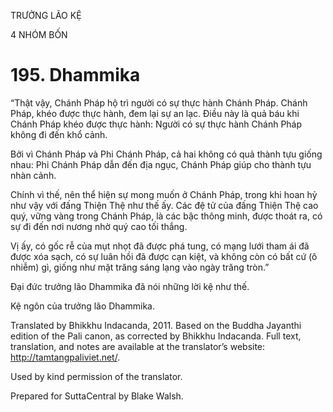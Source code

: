 TRƯỞNG LÃO KỆ

4 NHÓM BỐN

# 195\. Dhammika

“Thật vậy, Chánh Pháp hộ trì người có sự thực hành Chánh Pháp. Chánh Pháp, khéo được thực hành, đem lại sự an lạc. Điều này là quả báu khi Chánh Pháp khéo được thực hành: Người có sự thực hành Chánh Pháp không đi đến khổ cảnh.

Bởi vì Chánh Pháp và Phi Chánh Pháp, cả hai không có quả thành tựu giống nhau: Phi Chánh Pháp dẫn đến địa ngục, Chánh Pháp giúp cho thành tựu nhàn cảnh.

Chính vì thế, nên thể hiện sự mong muốn ở Chánh Pháp, trong khi hoan hỷ như vậy với đấng Thiện Thệ như thế ấy. Các đệ tử của đấng Thiện Thệ cao quý, vững vàng trong Chánh Pháp, là các bậc thông minh, được thoát ra, có sự đi đến nơi nương nhờ quý cao tối thắng.

Vị ấy, có gốc rễ của mụt nhọt đã được phá tung, có mạng lưới tham ái đã được xóa sạch, có sự luân hồi đã được cạn kiệt, và không còn có bất cứ (ô nhiễm) gì, giống như mặt trăng sáng lạng vào ngày trăng tròn.”

Đại đức trưởng lão Dhammika đã nói những lời kệ như thế.

Kệ ngôn của trưởng lão Dhammika.

Translated by Bhikkhu Indacanda, 2011. Based on the Buddha Jayanthi edition of the Pali canon, as corrected by Bhikkhu Indacanda. Full text, translation, and notes are available at the translator’s website: http://tamtangpaliviet.net/.

Used by kind permission of the translator.

Prepared for SuttaCentral by Blake Walsh.